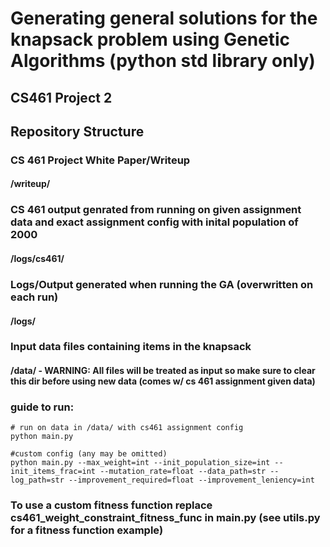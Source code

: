 # Generating general solutions for the knapsack problem using Genetic Algorithms (python std library only)
## CS461 Project 2

## Repository Structure
### CS 461 Project White Paper/Writeup
#### /writeup/
### CS 461 output genrated from running on given assignment data and exact assignment config with inital population of 2000
#### /logs/cs461/
### Logs/Output generated when running the GA (overwritten on each run)
#### /logs/
### Input data files containing items in the knapsack
#### /data/ - WARNING: All files will be treated as input so make sure to clear this dir before using new data (comes w/ cs 461 assignment given data)

### guide to run:
```
# run on data in /data/ with cs461 assignment config
python main.py

#custom config (any may be omitted)
python main.py --max_weight=int --init_population_size=int --init_items_frac=int --mutation_rate=float --data_path=str --log_path=str --improvement_required=float --improvement_leniency=int
```
### To use a custom fitness function replace cs461_weight_constraint_fitness_func in main.py (see utils.py for a fitness function example)